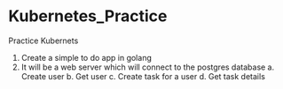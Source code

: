 # Kubernetes_Practice
Practice Kubernets

1. Create a simple to do app in golang
2. It will be a web server which will connect to the postgres database
    a. Create user
    b. Get user
    c. Create task for a user
    d. Get task details

